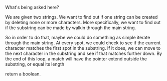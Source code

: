 What's being asked here?

We are given two strings. We want to find out if one string can be created by deleting none or more characters.
More specifically, we want to find out if the substring can be made by walkin through the main string.

So in order to do that, maybe we could do something as simple iterate through the main string.
At every spot, we could check to see if the current character matches the first spot in the substring.
If it does, we can move to the next character in the substring and see if that matches further down.
By the end of this loop, a match will have the pointer extend outside the substring, or equal its length

return a boolean.